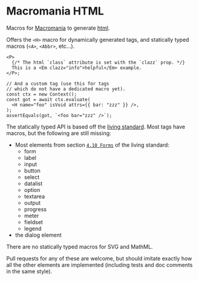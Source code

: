 # Macromania HTML

Macros for [Macromania](https://github.com/worm-blossom/macromania) to generate
[html](https://en.wikipedia.org/wiki/HTML).

Offers the `<H>` macro for dynamically generated tags, and statically typed
macros (`<A>`, `<Abbr>`, etc...).

```tsx
<P>
  {/* The html `class` attribute is set with the `clazz` prop. */}
  This is a <Em clazz="info">helpful</Em> example.
</P>;

// And a custom tag (use this for tags
// which do not have a dedicated macro yet).
const ctx = new Context();
const got = await ctx.evaluate(
  <H name="foo" isVoid attrs={{ bar: "zzz" }} />,
);
assertEquals(got, `<foo bar="zzz" />`);
```

The statically typed API is based off the
[living standard](https://html.spec.whatwg.org/multipage/). Most tags have
macros, but the following are still missing:

- Most elements from section
  [`4.10 Forms`](https://html.spec.whatwg.org/multipage/forms.html#forms) of the
  living standard:
  - form
  - label
  - input
  - button
  - select
  - datalist
  - option
  - textarea
  - output
  - progress
  - meter
  - fieldset
  - legend
- the dialog element

There are no statically typed macros for SVG and MathML.

Pull requests for any of these are welcome, but should imitate exactly how all
the other elements are implemented (including tests and doc comments in the same
style).
